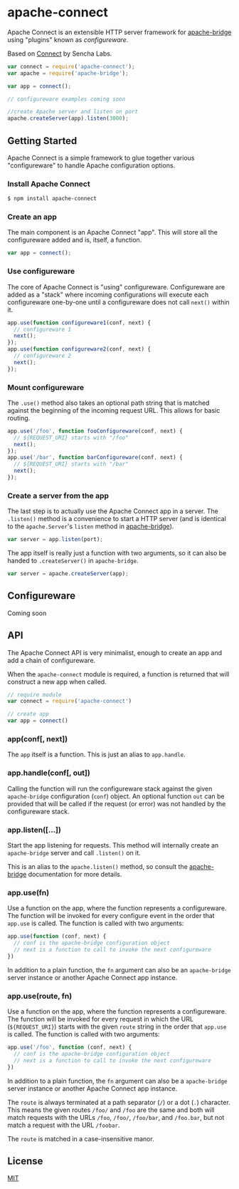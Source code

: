 # apache-connect

  Apache Connect is an extensible HTTP server framework for [apache-bridge](https://github.com/mattscott2040/apache-bridge) using "plugins" known as _configureware_. 
  
  Based on [Connect](https://github.com/senchalabs/connect) by Sencha Labs.

```js
var connect = require('apache-connect');
var apache = require('apache-bridge');

var app = connect();

// configureware examples coming soon

//create Apache server and listen on port
apache.createServer(app).listen(3000);
```

## Getting Started

Apache Connect is a simple framework to glue together various "configureware" to handle Apache configuration options.

### Install Apache Connect

```sh
$ npm install apache-connect
```

### Create an app

The main component is an Apache Connect "app". This will store all the configureware
added and is, itself, a function.

```js
var app = connect();
```

### Use configureware

The core of Apache Connect is "using" configureware. Configureware are added as a "stack"
where incoming configurations will execute each configureware one-by-one until a configureware
does not call `next()` within it.

```js
app.use(function configureware1(conf, next) {
  // configureware 1
  next();
});
app.use(function configureware2(conf, next) {
  // configureware 2
  next();
});
```

### Mount configureware

The `.use()` method also takes an optional path string that is matched against
the beginning of the incoming request URL. This allows for basic routing.

```js
app.use('/foo', function fooConfigureware(conf, next) {
  // ${REQUEST_URI} starts with "/foo"
  next();
});
app.use('/bar', function barConfigureware(conf, next) {
  // ${REQUEST_URI} starts with "/bar"
  next();
});
```

### Create a server from the app

The last step is to actually use the Apache Connect app in a server. The `.listen()` method
is a convenience to start a HTTP server (and is identical to the `apache.Server`'s `listen`
method in [apache-bridge](https://github.com/mattscott2040/apache-bridge)).

```js
var server = app.listen(port);
```

The app itself is really just a function with two arguments, so it can also be handed
to `.createServer()` in `apache-bridge`.

```js
var server = apache.createServer(app);
```

## Configureware

Coming soon

## API

The Apache Connect API is very minimalist, enough to create an app and add a chain
of configureware.

When the `apache-connect` module is required, a function is returned that will construct
a new app when called.

```js
// require module
var connect = require('apache-connect')

// create app
var app = connect()
```

### app(conf[, next])

The `app` itself is a function. This is just an alias to `app.handle`.

### app.handle(conf[, out])

Calling the function will run the configureware stack against the given 
`apache-bridge` configuration (`conf`) object. An optional function `out`
can be provided that will be called if the request (or error) was not handled
by the configureware stack.

### app.listen([...])

Start the app listening for requests. This method will internally create an
`apache-bridge` server and call `.listen()` on it.

This is an alias to the `apache.listen()` method, so consult the [apache-bridge](https://github.com/mattscott2040/apache-bridge#serverlistenport-hostname-callback) documentation for more details.

### app.use(fn)

Use a function on the app, where the function represents a configureware. The function
will be invoked for every configure event in the order that `app.use` is called. The function
is called with two arguments:

```js
app.use(function (conf, next) {
  // conf is the apache-bridge configuration object
  // next is a function to call to invoke the next configureware
})
```

In addition to a plain function, the `fn` argument can also be an `apache-bridge` server
instance or another Apache Connect app instance.

### app.use(route, fn)

Use a function on the app, where the function represents a configureware. The function
will be invoked for every request in which the URL (`${REQUEST_URI}`) starts with
the given `route` string in the order that `app.use` is called. The function is
called with two arguments:

```js
app.use('/foo', function (conf, next) {
  // conf is the apache-bridge configuration object
  // next is a function to call to invoke the next configureware
})
```

In addition to a plain function, the `fn` argument can also be a `apache-bridge` server
instance or another Apache Connect app instance.

The `route` is always terminated at a path separator (`/`) or a dot (`.`) character.
This means the given routes `/foo/` and `/foo` are the same and both will match requests
with the URLs `/foo`, `/foo/`, `/foo/bar`, and `/foo.bar`, but not match a request with
the URL `/foobar`.

The `route` is matched in a case-insensitive manor.

## License

[MIT](LICENSE)
